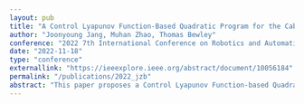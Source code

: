 ```yaml
---
layout: pub
title: "A Control Lyapunov Function-Based Quadratic Program for the Cable-Driven Boat Motion Simulator"
author: "Joonyoung Jang, Muhan Zhao, Thomas Bewley"
conference: "2022 7th International Conference on Robotics and Automation Engineering (ICRAE)"
date: "2022-11-18"
type: "conference"
externallink: "https://ieeexplore.ieee.org/abstract/document/10056184"
permalink: "/publications/2022_jzb"
abstract: "This paper proposes a Control Lyapunov Function-based Quadratic Program (CLF-QP) approach for controlling a cable-driven parallel robot. We consider the cable-driven boat motion simulator to verify that the CLF-QP approach controls platform motions following the desired trajectories and optimizes cable tensions in the desired boundaries. A simulation model with a moving platform and 8 cables was used for testing CLF-QP controller. 6 degrees of freedom (DOF) periodic and mathematical ship model motion were applied to the simulation. The results show that the normalized root mean square errors(NRMSE) of motion tracking were less than 7%, and cable tensions were bounded in the range set by a user without constraint violations in optimization processes."
---
```

